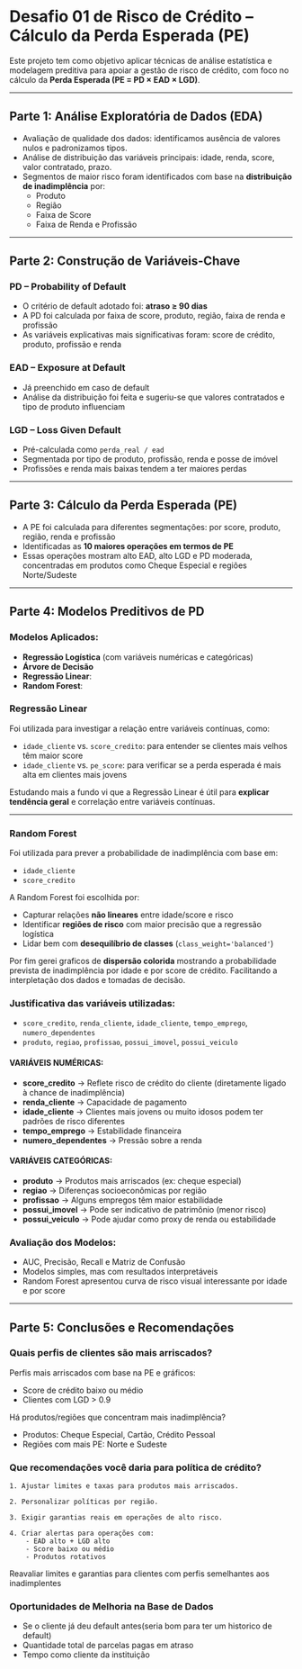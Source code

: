 # Desafio 01 de Risco de Crédito – Cálculo da Perda Esperada (PE)

Este projeto tem como objetivo aplicar técnicas de análise estatística e modelagem preditiva para apoiar a gestão de risco de crédito, com foco no cálculo da **Perda Esperada (PE = PD × EAD × LGD)**.

---

## Parte 1: Análise Exploratória de Dados (EDA)

- Avaliação de qualidade dos dados: identificamos ausência de valores nulos e padronizamos tipos.
- Análise de distribuição das variáveis principais: idade, renda, score, valor contratado, prazo.
- Segmentos de maior risco foram identificados com base na **distribuição de inadimplência** por:
  - Produto 
  - Região 
  - Faixa de Score
  - Faixa de Renda e Profissão

---

## Parte 2: Construção de Variáveis-Chave

### PD – Probability of Default
- O critério de default adotado foi: **atraso ≥ 90 dias**
- A PD foi calculada por faixa de score, produto, região, faixa de renda e profissão
- As variáveis explicativas mais significativas foram: score de crédito, produto, profissão e renda

### EAD – Exposure at Default
- Já preenchido em caso de default
- Análise da distribuição foi feita e sugeriu-se que valores contratados e tipo de produto influenciam

### LGD – Loss Given Default
- Pré-calculada como `perda_real / ead`
- Segmentada por tipo de produto, profissão, renda e posse de imóvel
- Profissões e renda mais baixas tendem a ter maiores perdas

---

## Parte 3: Cálculo da Perda Esperada (PE)

- A PE foi calculada para diferentes segmentações: por score, produto, região, renda e profissão
- Identificadas as **10 maiores operações em termos de PE**
- Essas operações mostram alto EAD, alto LGD e PD moderada, concentradas em produtos como Cheque Especial e regiões Norte/Sudeste

---

## Parte 4: Modelos Preditivos de PD

### Modelos Aplicados:
- **Regressão Logística** (com variáveis numéricas e categóricas)
- **Árvore de Decisão**
- **Regressão Linear**: 
- **Random Forest**: 

### Regressão Linear

Foi utilizada para investigar a relação entre variáveis contínuas, como:

- `idade_cliente` vs. `score_credito`: para entender se clientes mais velhos têm maior score
- `idade_cliente` vs. `pe_score`: para verificar se a perda esperada é mais alta em clientes mais jovens

Estudando mais a fundo vi que a Regressão Linear é útil para **explicar tendência geral** e correlação entre variáveis contínuas.

---

### Random Forest

Foi utilizada para prever a probabilidade de inadimplência com base em:

- `idade_cliente`
- `score_credito`

A Random Forest foi escolhida por:

- Capturar relações **não lineares** entre idade/score e risco
- Identificar **regiões de risco** com maior precisão que a regressão logística
- Lidar bem com **desequilíbrio de classes** (`class_weight='balanced'`)

Por fim gerei graficos de **dispersão colorida** mostrando a probabilidade prevista de inadimplência por idade e por score de crédito. Facilitando a interpletação dos dados e tomadas de decisão.

### Justificativa das variáveis utilizadas:
- `score_credito`, `renda_cliente`, `idade_cliente`, `tempo_emprego`, `numero_dependentes`
- `produto`, `regiao`, `profissao`, `possui_imovel`, `possui_veiculo`

#### VARIÁVEIS NUMÉRICAS:
- **score_credito**      → Reflete risco de crédito do cliente (diretamente ligado à chance de inadimplência)
- **renda_cliente**       → Capacidade de pagamento
- **idade_cliente**       → Clientes mais jovens ou muito idosos podem ter padrões de risco diferentes
- **tempo_emprego**      → Estabilidade financeira
- **numero_dependentes**  → Pressão sobre a renda

#### VARIÁVEIS CATEGÓRICAS:
- **produto**             → Produtos mais arriscados (ex: cheque especial)
- **regiao**           → Diferenças socioeconômicas por região
- **profissao**           → Alguns empregos têm maior estabilidade
- **possui_imovel**       → Pode ser indicativo de patrimônio (menor risco)
- **possui_veiculo**      → Pode ajudar como proxy de renda ou estabilidade

### Avaliação dos Modelos:
- AUC, Precisão, Recall e Matriz de Confusão
- Modelos simples, mas com resultados interpretáveis
- Random Forest apresentou curva de risco visual interessante por idade e por score

---

## Parte 5: Conclusões e Recomendações

### Quais perfis de clientes são mais arriscados? 

Perfis mais arriscados com base na PE e gráficos:

- Score de crédito baixo ou médio
- Clientes com LGD > 0.9


Há produtos/regiões que concentram mais inadimplência? 
- Produtos: Cheque Especial, Cartão, Crédito Pessoal
- Regiões com mais PE: Norte e Sudeste

### Que recomendações você daria para política de crédito?

    1. Ajustar limites e taxas para produtos mais arriscados.
    
    2. Personalizar políticas por região.
    
    3. Exigir garantias reais em operações de alto risco.
    
    4. Criar alertas para operações com:
        - EAD alto + LGD alto
        - Score baixo ou médio
        - Produtos rotativos

Reavaliar limites e garantias para clientes com perfis semelhantes aos inadimplentes

### Oportunidades de Melhoria na Base de Dados

- Se o cliente já deu default antes(seria bom para ter um historico de default)
- Quantidade total de parcelas pagas em atraso
- Tempo como cliente da instituição